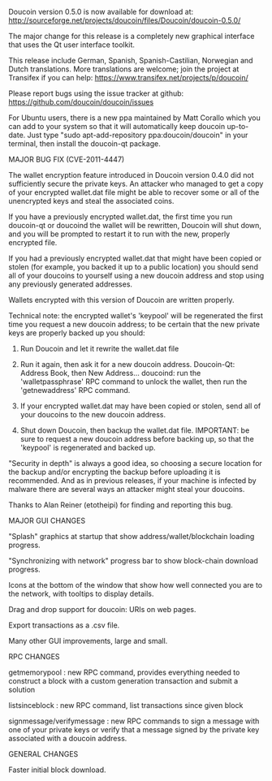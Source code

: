 Doucoin version 0.5.0 is now available for download at:
http://sourceforge.net/projects/doucoin/files/Doucoin/doucoin-0.5.0/

The major change for this release is a completely new graphical interface that uses the Qt user interface toolkit.

This release include German, Spanish, Spanish-Castilian, Norwegian and Dutch translations. More translations are welcome; join the project at Transifex if you can help:
https://www.transifex.net/projects/p/doucoin/

Please report bugs using the issue tracker at github:
https://github.com/doucoin/doucoin/issues

For Ubuntu users, there is a new ppa maintained by Matt Corallo which you can add to your system so that it will automatically keep doucoin up-to-date.  Just type "sudo apt-add-repository ppa:doucoin/doucoin" in your terminal, then install the doucoin-qt package.

MAJOR BUG FIX  (CVE-2011-4447)

The wallet encryption feature introduced in Doucoin version 0.4.0 did not sufficiently secure the private keys. An attacker who
managed to get a copy of your encrypted wallet.dat file might be able to recover some or all of the unencrypted keys and steal the
associated coins.

If you have a previously encrypted wallet.dat, the first time you run doucoin-qt or doucoind the wallet will be rewritten, Doucoin will
shut down, and you will be prompted to restart it to run with the new, properly encrypted file.

If you had a previously encrypted wallet.dat that might have been copied or stolen (for example, you backed it up to a public
location) you should send all of your doucoins to yourself using a new doucoin address and stop using any previously generated addresses.

Wallets encrypted with this version of Doucoin are written properly.

Technical note: the encrypted wallet's 'keypool' will be regenerated the first time you request a new doucoin address; to be certain that the
new private keys are properly backed up you should:

1. Run Doucoin and let it rewrite the wallet.dat file

2. Run it again, then ask it for a new doucoin address.
Doucoin-Qt: Address Book, then New Address...
doucoind: run the 'walletpassphrase' RPC command to unlock the wallet,  then run the 'getnewaddress' RPC command.

3. If your encrypted wallet.dat may have been copied or stolen, send  all of your doucoins to the new doucoin address.

4. Shut down Doucoin, then backup the wallet.dat file.
IMPORTANT: be sure to request a new doucoin address before backing up, so that the 'keypool' is regenerated and backed up.

"Security in depth" is always a good idea, so choosing a secure location for the backup and/or encrypting the backup before uploading it is recommended. And as in previous releases, if your machine is infected by malware there are several ways an attacker might steal your doucoins.

Thanks to Alan Reiner (etotheipi) for finding and reporting this bug.

MAJOR GUI CHANGES

"Splash" graphics at startup that show address/wallet/blockchain loading progress.

"Synchronizing with network" progress bar to show block-chain download progress.

Icons at the bottom of the window that show how well connected you are to the network, with tooltips to display details.

Drag and drop support for doucoin: URIs on web pages.

Export transactions as a .csv file.

Many other GUI improvements, large and small.

RPC CHANGES

getmemorypool : new RPC command, provides everything needed to construct a block with a custom generation transaction and submit a solution

listsinceblock : new RPC command, list transactions since given block

signmessage/verifymessage : new RPC commands to sign a message with one of your private keys or verify that a message signed by the private key associated with a doucoin address.

GENERAL CHANGES

Faster initial block download.
